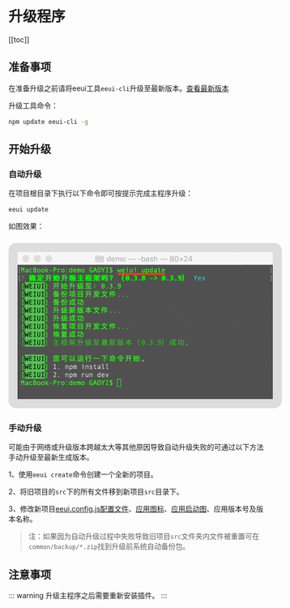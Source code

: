 # 升级程序

[[toc]]

## 准备事项

在准备升级之前请将eeui工具`eeui-cli`升级至最新版本。[查看最新版本](https://www.npmjs.com/package/eeui-cli)

升级工具命令：
```bash
npm update eeui-cli -g
```
## 开始升级

### 自动升级

在项目根目录下执行以下命令即可按提示完成主程序升级：

```bash
eeui update
```

如图效果：

<img style="border:18px solid #ddd;border-radius:15px;margin:10px auto 0;" src="./media/update.png"/>


### 手动升级

可能由于网络或升级版本跨越太大等其他原因导致自动升级失败的可通过以下方法手动升级至最新生成版本。

1、使用`eeui create`命令创建一个全新的项目。

2、将旧项目的`src`下的所有文件移到新项目`src`目录下。

3、修改新项目[eeui.config.js配置文件](./config.html)、[应用图标](./icons.html)、[应用启动图](./launch.html)、应用版本号及版本名称。

> 注：如果因为自动升级过程中失败导致旧项目`src`文件夹内文件被重置可在`common/backup/*.zip`找到升级前系统自动备份包。

## 注意事项

::: warning
升级主程序之后需要重新安装插件。
:::